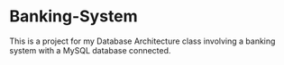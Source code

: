 # Banking-System
This is a project for my Database Architecture class involving a banking system with a MySQL database connected.
